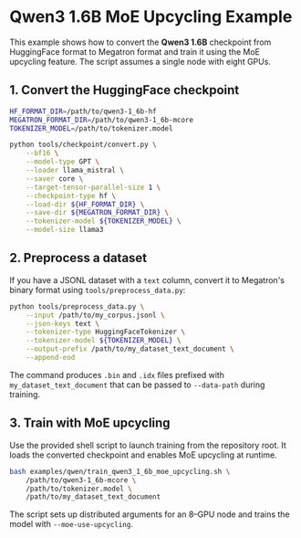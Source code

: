 # Qwen3 1.6B MoE Upcycling Example

This example shows how to convert the **Qwen3 1.6B** checkpoint from
HuggingFace format to Megatron format and train it using the MoE
upcycling feature. The script assumes a single node with eight GPUs.

## 1. Convert the HuggingFace checkpoint

```bash
HF_FORMAT_DIR=/path/to/qwen3-1_6b-hf
MEGATRON_FORMAT_DIR=/path/to/qwen3-1_6b-mcore
TOKENIZER_MODEL=/path/to/tokenizer.model

python tools/checkpoint/convert.py \
    --bf16 \
    --model-type GPT \
    --loader llama_mistral \
    --saver core \
    --target-tensor-parallel-size 1 \
    --checkpoint-type hf \
    --load-dir ${HF_FORMAT_DIR} \
    --save-dir ${MEGATRON_FORMAT_DIR} \
    --tokenizer-model ${TOKENIZER_MODEL} \
    --model-size llama3
```

## 2. Preprocess a dataset

If you have a JSONL dataset with a `text` column, convert it to Megatron's
binary format using `tools/preprocess_data.py`:

```bash
python tools/preprocess_data.py \
    --input /path/to/my_corpus.jsonl \
    --json-keys text \
    --tokenizer-type HuggingFaceTokenizer \
    --tokenizer-model ${TOKENIZER_MODEL} \
    --output-prefix /path/to/my_dataset_text_document \
    --append-eod
```

The command produces `.bin` and `.idx` files prefixed with
`my_dataset_text_document` that can be passed to `--data-path` during training.

## 3. Train with MoE upcycling

Use the provided shell script to launch training from the repository root.
It loads the converted checkpoint and enables MoE upcycling at runtime.

```bash
bash examples/qwen/train_qwen3_1_6b_moe_upcycling.sh \
    /path/to/qwen3-1_6b-mcore \
    /path/to/tokenizer.model \
    /path/to/my_dataset_text_document
```

The script sets up distributed arguments for an 8–GPU node and trains the
model with `--moe-use-upcycling`.
